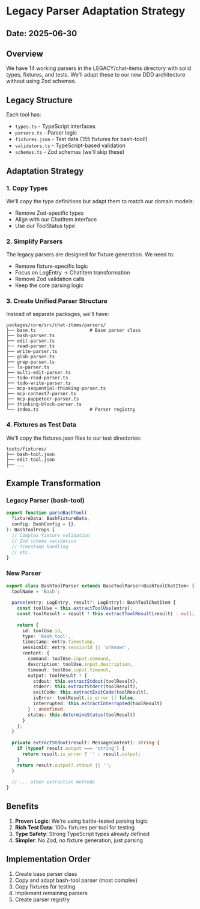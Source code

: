 # Legacy Parser Adaptation Strategy

## Date: 2025-06-30

## Overview
We have 14 working parsers in the LEGACY/chat-items directory with solid types, fixtures, and tests. We'll adapt these to our new DDD architecture without using Zod schemas.

## Legacy Structure
Each tool has:
- `types.ts` - TypeScript interfaces
- `parsers.ts` - Parser logic
- `fixtures.json` - Test data (155 fixtures for bash-tool!)
- `validators.ts` - TypeScript-based validation
- `schemas.ts` - Zod schemas (we'll skip these)

## Adaptation Strategy

### 1. Copy Types
We'll copy the type definitions but adapt them to match our domain models:
- Remove Zod-specific types
- Align with our ChatItem interface
- Use our ToolStatus type

### 2. Simplify Parsers
The legacy parsers are designed for fixture generation. We need to:
- Remove fixture-specific logic
- Focus on LogEntry → ChatItem transformation
- Remove Zod validation calls
- Keep the core parsing logic

### 3. Create Unified Parser Structure
Instead of separate packages, we'll have:
```
packages/core/src/chat-items/parsers/
├── base.ts                    # Base parser class
├── bash-parser.ts
├── edit-parser.ts
├── read-parser.ts
├── write-parser.ts
├── glob-parser.ts
├── grep-parser.ts
├── ls-parser.ts
├── multi-edit-parser.ts
├── todo-read-parser.ts
├── todo-write-parser.ts
├── mcp-sequential-thinking-parser.ts
├── mcp-context7-parser.ts
├── mcp-puppeteer-parser.ts
├── thinking-block-parser.ts
└── index.ts                   # Parser registry

```

### 4. Fixtures as Test Data
We'll copy the fixtures.json files to our test directories:
```
tests/fixtures/
├── bash-tool.json
├── edit-tool.json
├── ...
```

## Example Transformation

### Legacy Parser (bash-tool)
```typescript
export function parseBashTool(
  fixtureData: BashFixtureData,
  config: BashConfig = {},
): BashToolProps {
  // Complex fixture validation
  // Zod schema validation
  // Timestamp handling
  // etc.
}
```

### New Parser
```typescript
export class BashToolParser extends BaseToolParser<BashToolChatItem> {
  toolName = 'Bash';
  
  parse(entry: LogEntry, result?: LogEntry): BashToolChatItem {
    const toolUse = this.extractToolUse(entry);
    const toolResult = result ? this.extractToolResult(result) : null;
    
    return {
      id: toolUse.id,
      type: 'bash_tool',
      timestamp: entry.timestamp,
      sessionId: entry.sessionId || 'unknown',
      content: {
        command: toolUse.input.command,
        description: toolUse.input.description,
        timeout: toolUse.input.timeout,
        output: toolResult ? {
          stdout: this.extractStdout(toolResult),
          stderr: this.extractStderr(toolResult),
          exitCode: this.extractExitCode(toolResult),
          isError: toolResult.is_error || false,
          interrupted: this.extractInterrupted(toolResult)
        } : undefined,
        status: this.determineStatus(toolResult)
      }
    };
  }
  
  private extractStdout(result: MessageContent): string {
    if (typeof result.output === 'string') {
      return result.is_error ? '' : result.output;
    }
    return result.output?.stdout || '';
  }
  
  // ... other extraction methods
}
```

## Benefits
1. **Proven Logic**: We're using battle-tested parsing logic
2. **Rich Test Data**: 100+ fixtures per tool for testing
3. **Type Safety**: Strong TypeScript types already defined
4. **Simpler**: No Zod, no fixture generation, just parsing

## Implementation Order
1. Create base parser class
2. Copy and adapt bash-tool parser (most complex)
3. Copy fixtures for testing
4. Implement remaining parsers
5. Create parser registry